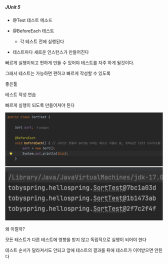 
##### JUnit 5

- @Test 테스트 메소드

- @BeforeEach 테스트
  - 각 테스트 전에 실행된다

- 테스트마다 새로운 인스턴스가 만들어진다


빠르게 실행이되고 편하게 만들 수 있어야 테스트를 자주 하게 될것이다.

그래서 테스트는 가능하면 편하고 빠르게 작성할 수 있도록

좋은툴

테스트 작성 연습

빠르게 실행이 되도록 만들어져야 된다


<img width = "1080" height = "auto" src = "https://github.com/coffee-yongsucheol/toby-spring-6/blob/amazon7737/images/Pasted%20image%2020241212212938.png?raw=true">
<img width = "1080" height = "auto" src = "https://github.com/coffee-yongsucheol/toby-spring-6/blob/amazon7737/images/Pasted%20image%2020241212212944.png?raw=true">

왜 이럴까?

모든 테스트가 다른 테스트에 영향을 받지 않고 독립적으로 실행이 되어야 한다

테스트 순서가 달라져서도 안되고 앞에 테스트의 결과를 뒤에 테스트가 이어받으면 안된다


